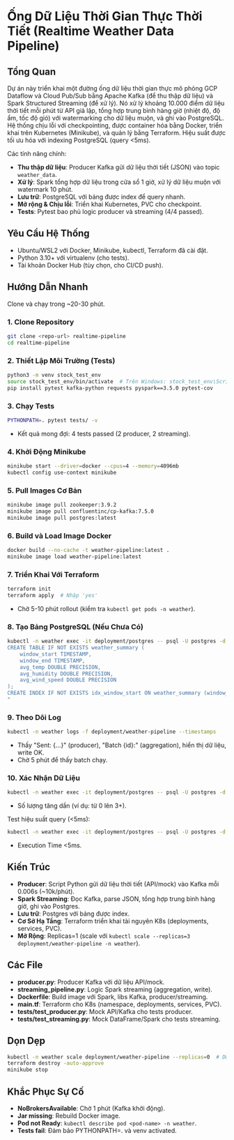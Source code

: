 # Ống Dữ Liệu Thời Gian Thực Thời Tiết (Realtime Weather Data Pipeline)

## Tổng Quan
Dự án này triển khai một đường ống dữ liệu thời gian thực mô phỏng GCP Dataflow và Cloud Pub/Sub bằng Apache Kafka (để thu thập dữ liệu) và Spark Structured Streaming (để xử lý). Nó xử lý khoảng 10.000 điểm dữ liệu thời tiết mỗi phút từ API giả lập, tổng hợp trung bình hàng giờ (nhiệt độ, độ ẩm, tốc độ gió) với watermarking cho dữ liệu muộn, và ghi vào PostgreSQL. Hệ thống chịu lỗi với checkpointing, được container hóa bằng Docker, triển khai trên Kubernetes (Minikube), và quản lý bằng Terraform. Hiệu suất được tối ưu hóa với indexing PostgreSQL (query <5ms).

Các tính năng chính:
- **Thu thập dữ liệu**: Producer Kafka gửi dữ liệu thời tiết (JSON) vào topic `weather_data`.
- **Xử lý**: Spark tổng hợp dữ liệu trong cửa sổ 1 giờ, xử lý dữ liệu muộn với watermark 10 phút.
- **Lưu trữ**: PostgreSQL với bảng được index để query nhanh.
- **Mở rộng & Chịu lỗi**: Triển khai Kubernetes, PVC cho checkpoint.
- **Tests**: Pytest bao phủ logic producer và streaming (4/4 passed).

## Yêu Cầu Hệ Thống
- Ubuntu/WSL2 với Docker, Minikube, kubectl, Terraform đã cài đặt.
- Python 3.10+ với virtualenv (cho tests).
- Tài khoản Docker Hub (tùy chọn, cho CI/CD push).

## Hướng Dẫn Nhanh
Clone và chạy trong ~20-30 phút.

### 1. Clone Repository
```bash
git clone <repo-url> realtime-pipeline
cd realtime-pipeline
```

### 2. Thiết Lập Môi Trường (Tests)
```bash
python3 -m venv stock_test_env
source stock_test_env/bin/activate  # Trên Windows: stock_test_env\Scripts\activate
pip install pytest kafka-python requests pyspark==3.5.0 pytest-cov
```

### 3. Chạy Tests
```bash
PYTHONPATH=. pytest tests/ -v
```
- Kết quả mong đợi: 4 tests passed (2 producer, 2 streaming).

### 4. Khởi Động Minikube
```bash
minikube start --driver=docker --cpus=4 --memory=4096mb
kubectl config use-context minikube
```

### 5. Pull Images Cơ Bản
```bash
minikube image pull zookeeper:3.9.2
minikube image pull confluentinc/cp-kafka:7.5.0
minikube image pull postgres:latest
```

### 6. Build và Load Image Docker
```bash
docker build --no-cache -t weather-pipeline:latest .
minikube image load weather-pipeline:latest
```

### 7. Triển Khai Với Terraform
```bash
terraform init
terraform apply  # Nhập 'yes'
```
- Chờ 5-10 phút rollout (kiểm tra `kubectl get pods -n weather`).

### 8. Tạo Bảng PostgreSQL (Nếu Chưa Có)
```bash
kubectl -n weather exec -it deployment/postgres -- psql -U postgres -d weather_db -c "
CREATE TABLE IF NOT EXISTS weather_summary (
    window_start TIMESTAMP,
    window_end TIMESTAMP,
    avg_temp DOUBLE PRECISION,
    avg_humidity DOUBLE PRECISION,
    avg_wind_speed DOUBLE PRECISION
);
CREATE INDEX IF NOT EXISTS idx_window_start ON weather_summary (window_start);
"
```

### 9. Theo Dõi Log
```bash
kubectl -n weather logs -f deployment/weather-pipeline --timestamps
```
- Thấy "Sent: {...}" (producer), "Batch {id}:" (aggregation), hiển thị dữ liệu, write OK.
- Chờ 5 phút để thấy batch chạy.

### 10. Xác Nhận Dữ Liệu
```bash
kubectl -n weather exec -it deployment/postgres -- psql -U postgres -d weather_db -c "SELECT COUNT(*) FROM weather_summary;"
```
- Số lượng tăng dần (ví dụ: từ 0 lên 3+).

Test hiệu suất query (<5ms):
```bash
kubectl -n weather exec -it deployment/postgres -- psql -U postgres -d weather_db -c "EXPLAIN ANALYZE SELECT * FROM weather_summary WHERE window_start > NOW() - INTERVAL '1 hour';"
```
- Execution Time <5ms.

## Kiến Trúc
- **Producer**: Script Python gửi dữ liệu thời tiết (API/mock) vào Kafka mỗi 0.006s (~10k/phút).
- **Spark Streaming**: Đọc Kafka, parse JSON, tổng hợp trung bình hàng giờ, ghi vào Postgres.
- **Lưu trữ**: Postgres với bảng được index.
- **Cơ Sở Hạ Tầng**: Terraform triển khai tài nguyên K8s (deployments, services, PVC).
- **Mở Rộng**: Replicas=1 (scale với `kubectl scale --replicas=3 deployment/weather-pipeline -n weather`).

## Các File
- **producer.py**: Producer Kafka với dữ liệu API/mock.
- **streaming_pipeline.py**: Logic Spark streaming (aggregation, write).
- **Dockerfile**: Build image với Spark, libs Kafka, producer/streaming.
- **main.tf**: Terraform cho K8s (namespace, deployments, services, PVC).
- **tests/test_producer.py**: Mock API/Kafka cho tests producer.
- **tests/test_streaming.py**: Mock DataFrame/Spark cho tests streaming.

## Dọn Dẹp
```bash
kubectl -n weather scale deployment/weather-pipeline --replicas=0  # Dừng pipeline
terraform destroy -auto-approve
minikube stop
```

## Khắc Phục Sự Cố
- **NoBrokersAvailable**: Chờ 1 phút (Kafka khởi động).
- **Jar missing**: Rebuild Docker image.
- **Pod not Ready**: `kubectl describe pod <pod-name> -n weather`.
- **Tests fail**: Đảm bảo PYTHONPATH=. và venv activated.
